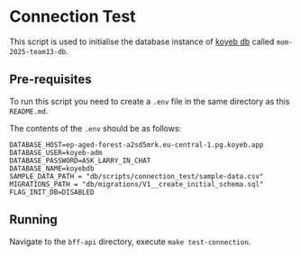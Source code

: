 # Connection Test

This script is used to initialise the database instance of [koyeb db](https://www.koyeb.com/docs/databases) called `mom-2025-team13-db`.

## Pre-requisites

To run this script you need to create a `.env` file in the same directory as this `README.md`.

The contents of the `.env` should be as follows:

```
DATABASE_HOST=ep-aged-forest-a2sd5mrk.eu-central-1.pg.koyeb.app
DATABASE_USER=koyeb-adm
DATABASE_PASSWORD=ASK_LARRY_IN_CHAT
DATABASE_NAME=koyebdb
SAMPLE_DATA_PATH = "db/scripts/connection_test/sample-data.csv"
MIGRATIONS_PATH = "db/migrations/V1__create_initial_schema.sql"
FLAG_INIT_DB=DISABLED
```

## Running

Navigate to the `bff-api` directory, execute `make test-connection`.
